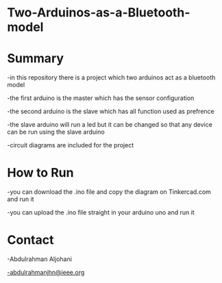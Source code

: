 # Two-Arduinos-as-a-Bluetooth-model

# Summary

-in this repository there is a project which two arduinos act as a bluetooth model

-the first arduino is the master which has the sensor configuration 

-the second arduino is the slave which has all function used as prefrence

-the slave arduino will run a led but it can be changed so that any device can be run using the slave arduino

-circuit diagrams are included for the project


# How to Run

-you can download the .ino file and copy the diagram on Tinkercad.com and run it

-you can upload the .ino file straight in your arduino uno and run it


# Contact

-Abdulrahman Aljohani

-abdulrahmanjhn@ieee.org
